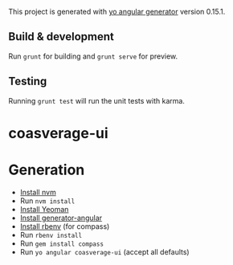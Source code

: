 This project is generated with [yo angular generator](https://github.com/yeoman/generator-angular)
version 0.15.1.

## Build & development

Run `grunt` for building and `grunt serve` for preview.

## Testing

Running `grunt test` will run the unit tests with karma.

# coasverage-ui

# Generation

 - [Install nvm](https://github.com/creationix/nvm)
 - Run `nvm install`
 - [Install Yeoman](http://yeoman.io/)
 - [Install generator-angular](https://github.com/yeoman/generator-angular)
 - [Install rbenv](https://github.com/rbenv/rbenv) (for compass)
 - Run `rbenv install`
 - Run `gem install compass`
 - Run `yo angular coasverage-ui` (accept all defaults)
